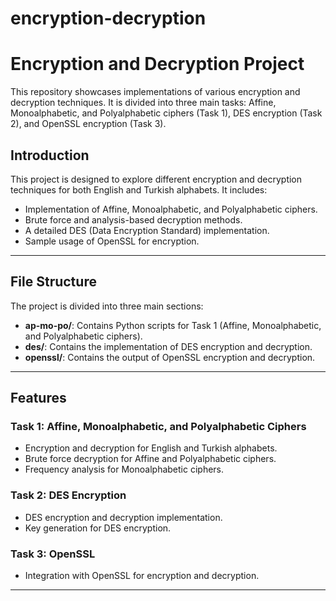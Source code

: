 # encryption-decryption
 # Encryption and Decryption Project

This repository showcases implementations of various encryption and decryption techniques. It is divided into three main tasks: Affine, Monoalphabetic, and Polyalphabetic ciphers (Task 1), DES encryption (Task 2), and OpenSSL encryption (Task 3).

## Introduction

This project is designed to explore different encryption and decryption techniques for both English and Turkish alphabets. It includes:
- Implementation of Affine, Monoalphabetic, and Polyalphabetic ciphers.
- Brute force and analysis-based decryption methods.
- A detailed DES (Data Encryption Standard) implementation.
- Sample usage of OpenSSL for encryption.

---

## File Structure

The project is divided into three main sections:
- **ap-mo-po/**: Contains Python scripts for Task 1 (Affine, Monoalphabetic, and Polyalphabetic ciphers).
- **des/**: Contains the implementation of DES encryption and decryption.
- **openssl/**: Contains the output of OpenSSL encryption and decryption.

---

## Features

### Task 1: Affine, Monoalphabetic, and Polyalphabetic Ciphers
- Encryption and decryption for English and Turkish alphabets.
- Brute force decryption for Affine and Polyalphabetic ciphers.
- Frequency analysis for Monoalphabetic ciphers.

### Task 2: DES Encryption
- DES encryption and decryption implementation.
- Key generation for DES encryption.

### Task 3: OpenSSL
- Integration with OpenSSL for encryption and decryption.

---

